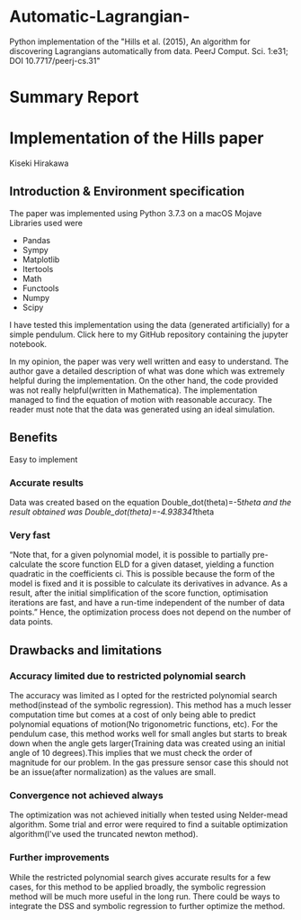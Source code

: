 # Automatic-Lagrangian-
Python implementation of the  "Hills et al. (2015), An algorithm for discovering Lagrangians automatically from data. PeerJ Comput. Sci. 1:e31; DOI 10.7717/peerj-cs.31"

# Summary Report 
# Implementation of the Hills paper
Kiseki Hirakawa

## Introduction & Environment specification
The paper was implemented using Python 3.7.3 on a macOS Mojave
Libraries used were 
- Pandas
- Sympy
- Matplotlib
- Itertools
- Math
- Functools
- Numpy
- Scipy

I have tested this implementation using the data (generated artificially) for a simple pendulum. 
Click here to my GitHub repository containing the jupyter notebook.

In my opinion, the paper was very well written and easy to understand. The author gave a detailed description of what was done which was extremely helpful during the implementation. On the other hand, the code provided was not really helpful(written in Mathematica). The implementation managed to find the equation of motion with reasonable accuracy. The reader must note that the data was generated using an ideal simulation. 

## Benefits 
Easy to implement 
### Accurate results 
Data was created based on the equation Double_dot(theta)=-5*theta and the result obtained was Double_dot(theta)=-4.938341*theta
### Very fast 
“Note that, for a given polynomial model, it is possible to partially pre-calculate the score function ELD for a given dataset, yielding a function quadratic in the coefficients ci. This is possible because the form of the model is fixed and it is possible to calculate its derivatives in advance. As a result, after the initial simplification of the score function, optimisation iterations are fast, and have a run-time independent of the number of data points.” Hence, the optimization process does not depend on the number of data points.



## Drawbacks and limitations
### Accuracy limited due to restricted polynomial search
The accuracy was limited as I opted for the restricted polynomial search method(instead of the symbolic regression). This method has a much lesser computation time but comes at a cost of only being able to predict polynomial equations of motion(No trigonometric functions, etc). For the pendulum case, this method works well for small angles but starts to break down when the angle gets larger(Training data was created using an initial angle of 10 degrees).This implies that we must check the order of magnitude for our problem. In the gas pressure sensor case this should not be an issue(after normalization) as the values are small. 

### Convergence not achieved always
The optimization was not achieved initially when tested using Nelder-mead algorithm. 
Some trial and error were required to find a suitable optimization algorithm(I've used the truncated newton method).

### Further improvements
While the restricted polynomial search gives accurate results for a few cases, for this method to be applied broadly, the symbolic regression method will be much more useful in the long run. There could be ways to integrate the DSS and symbolic regression to further optimize the method. 







